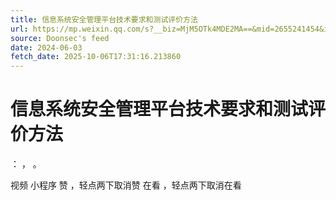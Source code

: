 ```yaml
---
title: 信息系统安全管理平台技术要求和测试评价方法
url: https://mp.weixin.qq.com/s?__biz=MjM5OTk4MDE2MA==&mid=2655241454&idx=2&sn=e8f93bb50c03a7ce4be4988c98c9bfaa
source: Doonsec's feed
date: 2024-06-03
fetch_date: 2025-10-06T17:31:16.213860
---
```


# 信息系统安全管理平台技术要求和测试评价方法

：
，
。

视频
小程序
赞
，轻点两下取消赞
在看
，轻点两下取消在看
